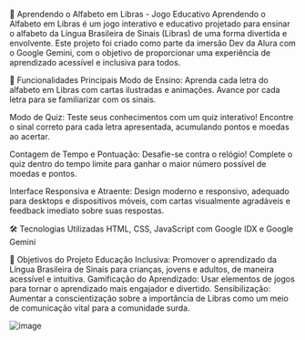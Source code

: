 🧩 Aprendendo o Alfabeto em Libras - Jogo Educativo
Aprendendo o Alfabeto em Libras é um jogo interativo e educativo projetado para ensinar o alfabeto da Língua Brasileira de Sinais (Libras) de uma forma divertida e envolvente. Este projeto foi criado como parte da imersão Dev da Alura com o Google Gemini, com o objetivo de proporcionar uma experiência de aprendizado acessível e inclusiva para todos.


🚀 Funcionalidades Principais
Modo de Ensino: Aprenda cada letra do alfabeto em Libras com cartas ilustradas e animações. Avance por cada letra para se familiarizar com os sinais.

Modo de Quiz: Teste seus conhecimentos com um quiz interativo! Encontre o sinal correto para cada letra apresentada, acumulando pontos e moedas ao acertar.

Contagem de Tempo e Pontuação: Desafie-se contra o relógio! Complete o quiz dentro do tempo limite para ganhar o maior número possível de moedas e pontos.

Interface Responsiva e Atraente: Design moderno e responsivo, adequado para desktops e dispositivos móveis, com cartas visualmente agradáveis e feedback imediato sobre suas respostas.

🛠️ Tecnologias Utilizadas
HTML, CSS, JavaScript com Google IDX e Google Gemini

🎯 Objetivos do Projeto
Educação Inclusiva: Promover o aprendizado da Língua Brasileira de Sinais para crianças, jovens e adultos, de maneira acessível e intuitiva.
Gamificação do Aprendizado: Usar elementos de jogos para tornar o aprendizado mais engajador e divertido.
Sensibilização: Aumentar a conscientização sobre a importância de Libras como um meio de comunicação vital para a comunidade surda.


![image](https://github.com/user-attachments/assets/f220f6cf-aa02-4f60-99f5-cca74ea7bd60)
